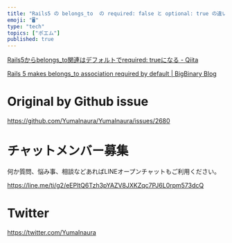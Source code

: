```yaml
---
title: "Rails5 の belongs_to  の required: false と optional: true の違いは？ 同じっぽい。"
emoji: "🖥"
type: "tech"
topics: ["ポエム"]
published: true
---
```



[Rails5からbelongs_to関連はデフォルトでrequired: trueになる - Qiita](https://qiita.com/iguchi1124/items/218e35a145f372062ea4)

[Rails 5 makes belongs_to association required by default | BigBinary Blog](https://blog.bigbinary.com/2016/02/15/rails-5-makes-belong-to-association-required-by-default.html)

# Original by Github issue

https://github.com/YumaInaura/YumaInaura/issues/2680








<!-- Update From Qiita API -->

# チャットメンバー募集


何か質問、悩み事、相談などあればLINEオープンチャットもご利用ください。

https://line.me/ti/g2/eEPltQ6Tzh3pYAZV8JXKZqc7PJ6L0rpm573dcQ





# Twitter


https://twitter.com/YumaInaura


<!-- Update From Qiita API -->


